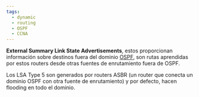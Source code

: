 ```yaml
---
tags:
  - dynamic
  - routing
  - OSPF
  - CCNA
---
```

**External Summary Link State Advertisements**, estos proporcionan información sobre destinos fuera del dominio [OSPF](OSPF.md), son rutas aprendidas por estos routers desde otras fuentes de enrutamiento fuera de OSPF. 

Los LSA Type 5 son generados por routers ASBR (un router que conecta un dominio OSPF con otra fuente de enrutamiento) y por defecto, hacen flooding en todo el dominio. 


